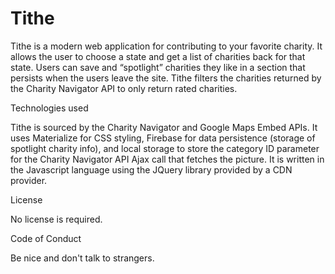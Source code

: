 # Tithe

Tithe is a modern web application for contributing to your favorite charity. It allows the user to choose a state and get a list of charities back for that state. Users can save and “spotlight” charities they like in a section that persists when the users leave the site. Tithe filters the charities returned by the Charity Navigator API to only return rated charities.

Technologies used

Tithe is sourced by the Charity Navigator and Google Maps Embed APIs. It uses Materialize for CSS styling, Firebase for data persistence (storage of spotlight charity info), and local storage to store the category ID parameter for the Charity Navigator API Ajax call that fetches the picture. It is written in the Javascript language using the JQuery library provided by a CDN provider.

License

No license is required.

Code of Conduct

Be nice and don't talk to strangers.
